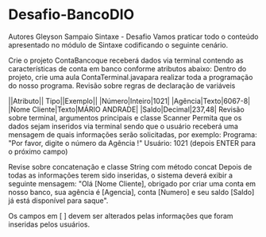 # Desafio-BancoDIO

Autores
Gleyson Sampaio
Sintaxe - Desafio
Vamos praticar todo o conteúdo apresentado no módulo de Sintaxe codificando o seguinte cenário.

Crie o projeto ContaBancoque receberá dados via terminal contendo as características de conta em banco conforme atributos abaixo:
Dentro do projeto, crie uma aula ContaTerminal.javapara realizar toda a programação do nosso programa.
Revisão sobre regras de declaração de variáveis

||Atributo|| Tipo||Exemplo||
|Número|Inteiro|1021|
|Agência|Texto|6067-8|
|Nome Cliente|Texto|MÁRIO ANDRADE|
|Saldo|Decimal|237,48|
Revisão sobre terminal, argumentos principais e classe Scanner
Permita que os dados sejam inseridos via terminal sendo que o usuário receberá uma mensagem de quais informações serão solicitadas, por exemplo:
Programa: "Por favor, digite o número da Agência !"
Usuário: 1021 (depois ENTER para o próximo campo)

Revise sobre concatenação e classe String com método concat
Depois de todas as informações terem sido inseridas, o sistema deverá exibir a seguinte mensagem:
"Olá [Nome Cliente], obrigado por criar uma conta em nosso banco, sua agência é [Agencia], conta [Numero] e seu saldo [Saldo] já está disponível para saque".

Os campos em [ ] devem ser alterados pelas informações que foram inseridas pelos usuários.